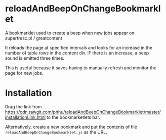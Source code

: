 # reloadAndBeepOnChangeBookmarklet
A bookmarklet used to create a beep when new jobs appear on supertresc.pl / greatcontent 

It reloads the page at specified intervals and looks for an increase in the number of table rows in the content div. IF there is an increase, a beep sound is emitted three times.

This is useful because it saves having to manually refresh and monitor the page for new jobs.

Installation
============

Drag the link from https://cdn.rawgit.com/phhu/reloadAndBeepOnChangeBookmarklet/master/installationLink.html to the bookmarketlets bar.

Alternatively, create a new bookmark and put the contents of file ```reloadAndBeepOnChangeBookmarklet.js``` as the URL. 

